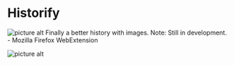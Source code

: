 # Historify
![picture alt](http://i.imgur.com/fgX4lxP.png "Logo")
Finally a better history with images. Note: Still in development. - Mozilla Firefox WebExtension

![picture alt](http://i.imgur.com/KkwRdP3.png "Demo screenshot")
